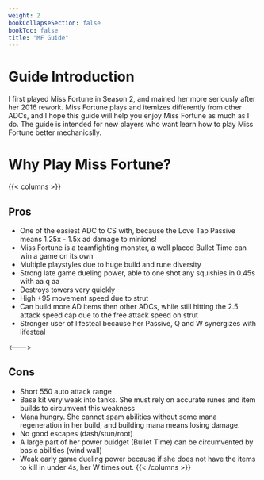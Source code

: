 ```yaml
---
weight: 2
bookCollapseSection: false
bookToc: false
title: "MF Guide"
---
```


# Guide Introduction
I first played Miss Fortune in Season 2, and mained her more seriously after her 2016 rework. Miss Fortune plays and itemizes differently from other ADCs, and I hope this guide will help you enjoy Miss Fortune as much as I do. The guide is intended for new players who want learn how to play Miss Fortune better mechanicslly.

# Why Play Miss Fortune?

{{< columns >}}

## Pros
- One of the easiest ADC to CS with, because the Love Tap Passive means 1.25x - 1.5x ad damage to minions!
- Miss Fortune is a teamfighting monster, a well placed Bullet Time can win a game on its own
- Multiple playstyles due to huge build and rune diversity
- Strong late game dueling power, able to one shot any squishies in 0.45s with aa q aa
- Destroys towers very quickly
- High +95 movement speed due to strut
- Can build more AD items then other ADCs, while still hitting the 2.5 attack speed cap due to the free attack speed on strut
- Stronger user of lifesteal because her Passive, Q and W synergizes with lifesteal

<--->

## Cons
- Short 550 auto attack range
- Base kit very weak into tanks. She must rely on accurate runes and item builds to circumvent this weakness
- Mana hungry. She cannot spam abilities without some mana regeneration in her build, and building mana means losing damage.
- No good escapes (dash/stun/root)
- A large part of her power buidget (Bullet Time) can be circumvented by basic abilities (wind wall)
- Weak early game dueling power because if she does not have the items to kill in under 4s, her W times out.
{{< /columns >}}